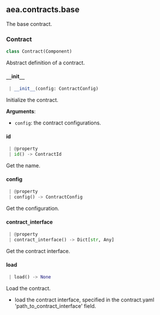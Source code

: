 <a name=".aea.contracts.base"></a>
## aea.contracts.base

The base contract.

<a name=".aea.contracts.base.Contract"></a>
### Contract

```python
class Contract(Component)
```

Abstract definition of a contract.

<a name=".aea.contracts.base.Contract.__init__"></a>
#### `__`init`__`

```python
 | __init__(config: ContractConfig)
```

Initialize the contract.

**Arguments**:

- `config`: the contract configurations.

<a name=".aea.contracts.base.Contract.id"></a>
#### id

```python
 | @property
 | id() -> ContractId
```

Get the name.

<a name=".aea.contracts.base.Contract.config"></a>
#### config

```python
 | @property
 | config() -> ContractConfig
```

Get the configuration.

<a name=".aea.contracts.base.Contract.contract_interface"></a>
#### contract`_`interface

```python
 | @property
 | contract_interface() -> Dict[str, Any]
```

Get the contract interface.

<a name=".aea.contracts.base.Contract.load"></a>
#### load

```python
 | load() -> None
```

Load the contract.

- load the contract interface, specified in the contract.yaml
  'path_to_contract_interface' field.


